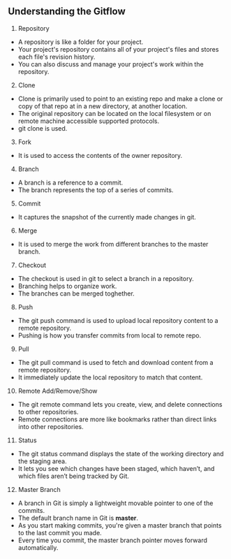 ## Understanding the Gitflow


1. Repository
* A repository is like a folder for your project.
* Your project's repository contains all of your project's files and stores each file's revision history.
* You can also discuss and manage your project's work within the repository.

2. Clone
* Clone is primarily used to point to an existing repo and make a clone or copy of that repo at in a new directory, at another location.
* The original repository can be located on the local filesystem or on remote machine accessible supported protocols.
* git clone is used.

3. Fork  
* It is used to access the contents of the owner repository.


4. Branch
* A branch is a reference to a commit. 
* The branch represents the top of a series of commits.


5. Commit

* It captures the snapshot of the currently made changes in git. 

6. Merge
* It is used to merge the work from different branches to the master branch. 

7. Checkout
* The checkout is used in git to select a branch in a repository. 
* Branching helps to organize work.
* The branches can be merged toghether.


8. Push
* The git push command is used to upload local repository content to a remote repository.
* Pushing is how you transfer commits from local to remote repo.

9. Pull
* The git pull command is used to fetch and download content from a remote repository.
* It immediately update the local repository to match that content.

10. Remote Add/Remove/Show
* The git remote command lets you create, view, and delete connections to other repositories.
* Remote connections are more like bookmarks rather than direct links into other repositories.

11. Status
* The git status command displays the state of the working directory and the staging area.
* It lets you see which changes have been staged, which haven’t, and which files aren’t being tracked by Git.

12. Master Branch
* A branch in Git is simply a lightweight movable pointer to one of the commits.
* The default branch name in Git is **master**.
* As you start making commits, you're given a master branch that points to the last commit you made.
* Every time you commit, the master branch pointer moves forward automatically.
